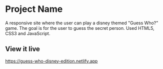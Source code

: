 # Project Name

A responsive site where the user can play a disney themed "Guess Who?" game. The goal is for the user to guess the secret person. Used HTML5, CSS3 and JavaScript.

## View it live

https://guess-who-disney-edition.netlify.app
